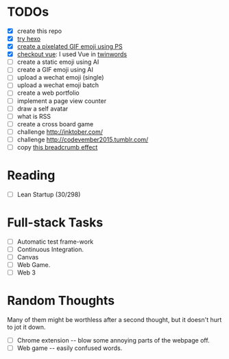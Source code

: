 # TODOs

- [x] create this repo
- [x] [try hexo](http://www.jianshu.com/p/9a6dc76d4ae6)
- [x] [create a pixelated GIF emoji using PS](http://www.jianshu.com/p/e210b8b33864)
- [x] [checkout vue](https://www.jianshu.com/p/7dc870d5f400): I used Vue in [twinwords](https://github.com/lzl124631x/twinwords)
- [ ] create a static emoji using AI
- [ ] create a GIF emoji using AI
- [ ] upload a wechat emoji (single)
- [ ] upload a wechat emoji batch
- [ ] create a web portfolio
- [ ] implement a page view counter
- [ ] draw a self avatar
- [ ] what is RSS
- [ ] create a cross board game
- [ ] challenge http://inktober.com/
- [ ] challenge http://codevember2015.tumblr.com/
- [ ] copy [this breadcrumb effect](https://segmentfault.com/a/1190000002740344#articleHeader7)

# Reading
- [ ] Lean Startup (30/298)

# Full-stack Tasks
- [ ] Automatic test frame-work
- [ ] Continuous Integration.
- [ ] Canvas
- [ ] Web Game.
- [ ] Web 3

# Random Thoughts
Many of them might be worthless after a second thought, but it doesn't hurt to jot it down.
- [ ] Chrome extension -- blow some annoying parts of the webpage off.
- [ ] Web game -- easily confused words.
